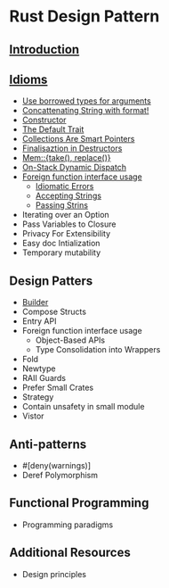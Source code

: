 # Rust Design Pattern 

## [Introduction](./introduction.md)

## [Idioms](./idoms/idoms.md)

- [Use borrowed types for arguments](./idoms/use-borrowed-types-for-arguments.md)
- [Concattenating String with format!](./idoms/concatenating-string-with-format.md)
- [Constructor](./idoms/constructor.md)
- [The Default Trait](./idoms/default-trait.md)
- [Collections Are Smart Pointers](./idoms/collections-are-smart-pointers.md)
- [Finalisaztion in Destructors](./idoms/finalisation-in-destructors.md)
- [Mem::{take(), replace()}](./idoms/mem-replace.md)
- [On-Stack Dynamic Dispatch](./idoms/on-stack-dynamic-dispatch.md)
- [Foreign function interface usage ](./idoms/ffi-idioms.md)
  - [Idiomatic Errors](./idoms/error-handling-in-ffi.md)
  - [Accepting Strings](./idoms/ffi-accept-string.md)
  - [Passing Strins](./idoms/ffi-passing-strings.md)
- Iterating over an Option
- Pass Variables to Closure
- Privacy For Extensibility
- Easy doc Intialization
- Temporary mutability

## Design Patters

- [Builder](./design-patterns/builder.md)
- Compose Structs
- Entry API
- Foreign function interface usage
  - Object-Based APIs
  - Type Consolidation into Wrappers
- Fold
- Newtype
- RAII Guards
- Prefer Small Crates
- Strategy 
- Contain unsafety in small module 
- Vistor

## Anti-patterns

- #[deny(warnings)]
- Deref Polymorphism

## Functional Programming 

- Programming paradigms

## Additional Resources

- Design principles

